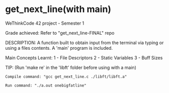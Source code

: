 # get_next_line(with main)

WeThinkCode 42 project - Semester 1

Grade achieved: Refer to "get_next_line-FINAL" repo

DESCRIPTION: A function built to obtain input from the terminal via typing or using a files contents. A 'main' program is included.

Main Concepts Learnt:
  1 - File Descriptors
  2 - Static Variables
  3 - Buff Sizes

TIP: (Run 'make re' in the 'libft' folder before using with a main)
  
    Compile command: "gcc get_next_line.c ./libft/libft.a"

    Run command: "./a.out onebigfatline"
